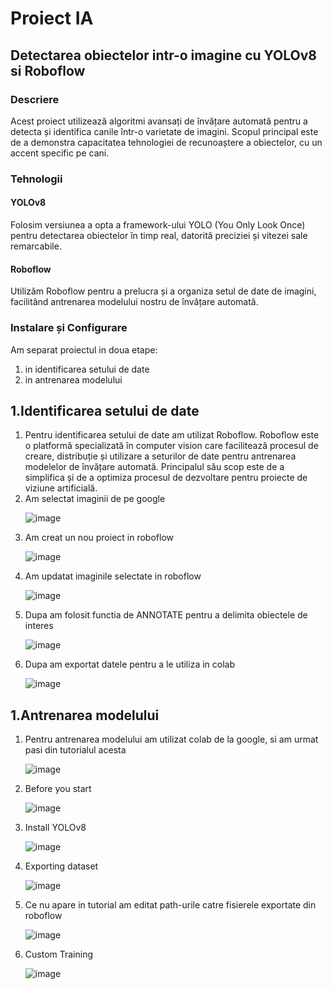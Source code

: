 <h1>Proiect IA</h1>

<h2>Detectarea obiectelor intr-o imagine cu YOLOv8 si Roboflow</h1>

<h3>Descriere</h3>
 Acest proiect utilizează algoritmi avansați de învățare automată pentru a detecta și identifica canile într-o varietate de imagini. Scopul principal este de a demonstra capacitatea tehnologiei de recunoaștere a obiectelor, cu un accent specific pe cani.

<h3>Tehnologii </h3>
<h4>YOLOv8</h4> Folosim versiunea a opta a framework-ului YOLO (You Only Look Once) pentru detectarea obiectelor în timp real, datorită preciziei și vitezei sale remarcabile.
 <h4>Roboflow</h4> Utilizăm Roboflow pentru a prelucra și a organiza setul de date de imagini, facilitând antrenarea modelului nostru de învățare automată.

<h3> Instalare și Configurare </h3>
Am separat proiectul in doua etape: <br>
<ol>
    <li>in identificarea setului de date</li> 
   <li> in antrenarea modelului </li>
</ol>
<h2>1.Identificarea setului de date</h2>   
<ol>
 <li>Pentru identificarea setului de date am utilizat Roboflow. Roboflow este o platformă specializată în computer vision care facilitează procesul de creare, distribuție și utilizare a seturilor de date pentru antrenarea modelelor de învățare automată. Principalul său scop este de a simplifica și de a optimiza procesul de dezvoltare pentru proiecte de viziune artificială.</li>
<li>Am selectat imaginii de pe google </li>

 ![image](https://github.com/Aruncutean/ProiectIA/assets/52048476/ce3fef68-15ef-45f5-8b28-e600a353dc38)

 <li>Am creat un nou proiect in roboflow  </li>

 ![image](https://github.com/Aruncutean/ProiectIA/assets/52048476/f148ddf0-d372-4106-8fb4-28a987fad4d3)

 <li>Am updatat imaginile selectate in roboflow  </li>

 ![image](https://github.com/Aruncutean/ProiectIA/assets/52048476/a5948ba6-904a-4fa8-94ea-8ea5beae5931)

 <li>Dupa am folosit functia de ANNOTATE pentru a delimita obiectele de interes  </li>
 
![image](https://github.com/Aruncutean/ProiectIA/assets/52048476/67151fa2-8aee-402c-9b71-002c8ef02cfb)

<li>Dupa am exportat datele pentru a le utiliza in colab </li>

![image](https://github.com/Aruncutean/ProiectIA/assets/52048476/6991ec3c-847e-4aa3-b6b7-87b776cb37b8)


</ol>


<h2>1.Antrenarea modelului</h2>
<ol>
  <li>
  Pentru antrenarea modelului am utilizat colab de la google, si am urmat pasi din tutorialul acesta
  </li>
  
 ![image](https://github.com/Aruncutean/ProiectIA/assets/52048476/ce12001b-dcd5-481a-8007-7cff83d93078)

 <li>Before you start </li>

 ![image](https://github.com/Aruncutean/ProiectIA/assets/52048476/66527519-03b2-4773-8ea4-1f5d66f7f27d)

<li>Install YOLOv8 </li>

![image](https://github.com/Aruncutean/ProiectIA/assets/52048476/73fcdbfe-2580-47db-8308-697038741197)

<li>Exporting dataset</li>

![image](https://github.com/Aruncutean/ProiectIA/assets/52048476/e4154fd0-4ee9-40ac-a386-965311e83848)

<li>Ce nu apare in tutorial am editat path-urile catre fisierele exportate din roboflow</li>

![image](https://github.com/Aruncutean/ProiectIA/assets/52048476/15d4bdcb-ff88-4258-9d51-c18282794e29)

<li>Custom Training</li>

![image](https://github.com/Aruncutean/ProiectIA/assets/52048476/b0d891dd-3478-4e7f-9342-574189dcc5d3)


</ol>





